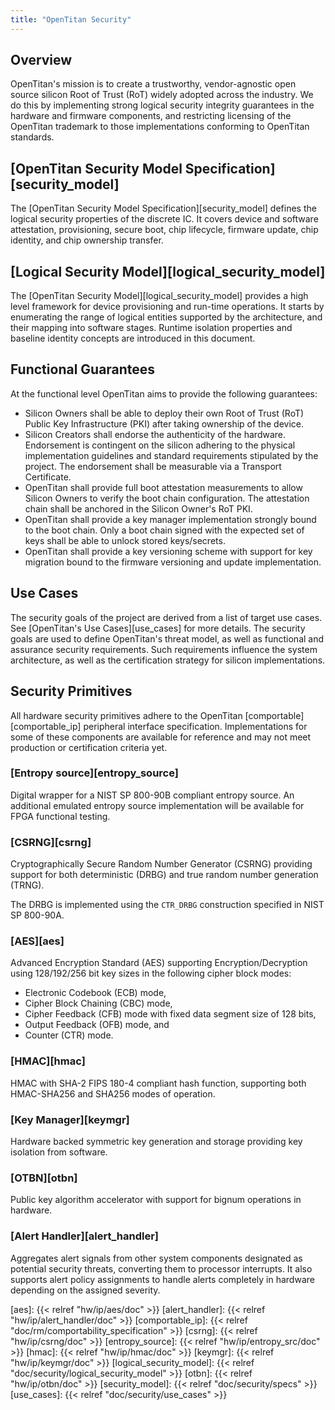 ```yaml
---
title: "OpenTitan Security"
---
```


## Overview

OpenTitan's mission is to create a trustworthy, vendor-agnostic open source
silicon Root of Trust (RoT) widely adopted across the industry. We do this by
implementing strong logical security integrity guarantees in the hardware and
firmware components, and restricting licensing of the OpenTitan trademark to
those implementations conforming to OpenTitan standards.

## [OpenTitan Security Model Specification][security_model]

The [OpenTitan Security Model Specification][security_model] defines the logical
security properties of the discrete IC. It covers device and software
attestation, provisioning, secure boot, chip lifecycle, firmware update, chip
identity, and chip ownership transfer.

## [Logical Security Model][logical_security_model]

The [OpenTitan Security Model][logical_security_model] provides a high level
framework for device provisioning and run-time operations. It starts by
enumerating the range of logical entities supported by the architecture, and
their mapping into software stages. Runtime isolation properties and baseline
identity concepts are introduced in this document.

## Functional Guarantees

At the functional level OpenTitan aims to provide the following guarantees:

*   Silicon Owners shall be able to deploy their own Root of Trust (RoT) Public
    Key Infrastructure (PKI) after taking ownership of the device.
*   Silicon Creators shall endorse the authenticity of the hardware. Endorsement
    is contingent on the silicon adhering to the physical implementation
    guidelines and standard requirements stipulated by the project. The
    endorsement shall be measurable via a Transport Certificate.
*   OpenTitan shall provide full boot attestation measurements to allow Silicon
    Owners to verify the boot chain configuration. The attestation chain shall
    be anchored in the Silicon Owner's RoT PKI.
*   OpenTitan shall provide a key manager implementation strongly bound to the
    boot chain. Only a boot chain signed with the expected set of keys shall be
    able to unlock stored keys/secrets.
*   OpenTitan shall provide a key versioning scheme with support for key
    migration bound to the firmware versioning and update implementation.

## Use Cases

The security goals of the project are derived from a list of target use cases.
See [OpenTitan's Use Cases][use_cases] for more details. The security goals are
used to define OpenTitan's threat model, as well as functional and assurance
security requirements. Such requirements influence the system architecture, as
well as the certification strategy for silicon implementations.

## Security Primitives

All hardware security primitives adhere to the OpenTitan
[comportable][comportable_ip] peripheral interface specification.
Implementations for some of these components are available for reference and
may not meet production or certification criteria yet.

### [Entropy source][entropy_source]

Digital wrapper for a NIST SP 800-90B compliant entropy source. An additional
emulated entropy source implementation will be available for FPGA functional
testing.

### [CSRNG][csrng]

Cryptographically Secure Random Number Generator (CSRNG) providing support for
both deterministic (DRBG) and true random number generation (TRNG).

The DRBG is implemented using the `CTR_DRBG` construction specified in
NIST SP 800-90A.

### [AES][aes]

Advanced Encryption Standard (AES) supporting Encryption/Decryption using
128/192/256 bit key sizes in the following cipher block modes:

*   Electronic Codebook (ECB) mode,
*   Cipher Block Chaining (CBC) mode,
*   Cipher Feedback (CFB) mode with fixed data segment size of 128 bits,
*   Output Feedback (OFB) mode, and
*   Counter (CTR) mode.

### [HMAC][hmac]

HMAC with SHA-2 FIPS 180-4 compliant hash function, supporting both
HMAC-SHA256 and SHA256 modes of operation.

### [Key Manager][keymgr]

Hardware backed symmetric key generation and storage providing key isolation
from software.

### [OTBN][otbn]

Public key algorithm accelerator with support for bignum operations in hardware.

### [Alert Handler][alert_handler]

Aggregates alert signals from other system components designated as potential
security threats, converting them to processor interrupts. It also supports
alert policy assignments to handle alerts completely in hardware depending on
the assigned severity.

[aes]: {{< relref "hw/ip/aes/doc" >}}
[alert_handler]: {{< relref "hw/ip/alert_handler/doc" >}}
[comportable_ip]: {{< relref "doc/rm/comportability_specification" >}}
[csrng]: {{< relref "hw/ip/csrng/doc" >}}
[entropy_source]: {{< relref "hw/ip/entropy_src/doc" >}}
[hmac]: {{< relref "hw/ip/hmac/doc" >}}
[keymgr]: {{< relref "hw/ip/keymgr/doc" >}}
[logical_security_model]: {{< relref "doc/security/logical_security_model" >}}
[otbn]: {{< relref "hw/ip/otbn/doc" >}}
[security_model]: {{< relref "doc/security/specs" >}}
[use_cases]: {{< relref "doc/security/use_cases" >}}

